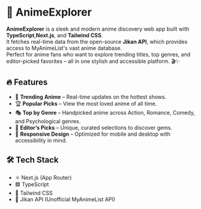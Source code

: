 # 🌸 AnimeExplorer

**AnimeExplorer** is a sleek and modern anime discovery web app built with **TypeScript**,**Next.js**, and **Tailwind CSS**.  
It fetches real-time data from the open-source **Jikan API**, which provides access to MyAnimeList's vast anime database.  
Perfect for anime fans who want to explore trending titles, top genres, and editor-picked favorites – all in one stylish and accessible platform. 🎬✨

## 🔥 Features

- 🎯 **Trending Anime** – Real-time updates on the hottest shows.
- 🏆 **Popular Picks** – View the most loved anime of all time.
- 🎭 **Top by Genre** – Handpicked anime across Action, Romance, Comedy, and Psychological genres.
- 💎 **Editor’s Picks** – Unique, curated selections to discover gems.
- 📱 **Responsive Design** – Optimized for mobile and desktop with accessibility in mind.

## 🛠️ Tech Stack

- ⚛️ Next.js (App Router)
- 🟦 TypeScript
- 🎨 Tailwind CSS
- 📡 Jikan API (Unofficial MyAnimeList API)
